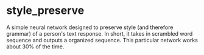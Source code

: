 # style_preserve
A simple neural network designed to preserve style (and therefore grammar) of a person's text response. In short, it takes in scrambled word sequence and outputs a organized sequence. This particular network works about 30% of the time.
